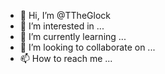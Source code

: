 - 👋 Hi, I’m @TTheGlock
- 👀 I’m interested in ...
- 🌱 I’m currently learning ...
- 💞️ I’m looking to collaborate on ...
- 📫 How to reach me ...

<!---
TTheGlock/TTheGlock is a ✨ special ✨ repository because its `README.md` (this file) appears on your GitHub profile.
You can click the Preview link to take a look at your changes.
--->
